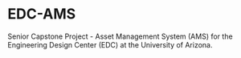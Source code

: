 # EDC-AMS
Senior Capstone Project - Asset Management System (AMS) for the Engineering Design Center (EDC) at the University of Arizona.
